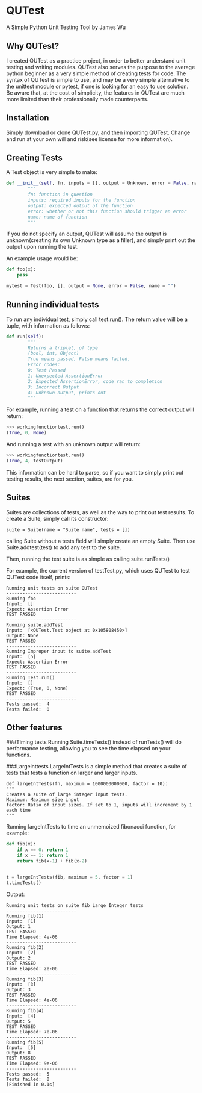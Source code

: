 QUTest
======

A Simple Python Unit Testing Tool by James Wu

Why QUTest?
-----------
I created QUTest as a practice project, in order to better understand unit testing and writing modules. QUTest also serves the purpose to the average python beginner as a very simple method of creating tests for code. The syntax of QUTest is simple to use, and may be a very simple alternative to the unittest module or pytest, if one is looking for an easy to use solution. Be aware that, at the cost of simplicity, the features in QUTest are much more limited than their professionally made counterparts.



Installation
------------
Simply download or clone QUTest.py, and then importing QUTest. Change and run at your own will and risk(see license for more information). 


Creating Tests
--------------
A Test object is very simple to make:

```python
def __init__(self, fn, inputs = [], output = Unknown, error = False, name = ""):
		"""
		fn: function in question
		inputs: required inputs for the function
		output: expected output of the function
		error: whether or not this function should trigger an error
		name: name of function
		"""
```
If you do not specify an output, QUTest will assume the output is unknown(creating its own Unknown type as a filler), and simply print out the output upon running the test. 


An example usage would be:
```python
def foo(x):
	pass

mytest = Test(foo, [], output = None, error = False, name = "")
```


Running individual tests
------------------------
To run any individual test, simply call test.run(). The return value will be a tuple, with information as follows:
```python
def run(self):
		"""
		Returns a triplet, of type
		(bool, int, Object)
		True means passed, False means failed. 
		Error codes:
		0: Test Passed
		1: Unexpected AssertionError
		2: Expected AssertionError, code ran to completion
		3: Incorrect Output
		4: Unknown output, prints out
		"""
```
For example, running a test on a function that returns the correct output will return:
```python
>>> workingfunctiontest.run()
(True, 0, None)
```
And running a test with an unknown output will return:
```python
>>> workingfunctiontest.run()
(True, 4, testOutput)
```

This information can be hard to parse, so if you want to simply print out testing results, the next section, suites, are for you.



Suites
------

Suites are collections of tests, as well as the way to print out test results. To create a Suite, simply call its constructor:
```
suite = Suite(name = "Suite name", tests = [])
```
calling Suite without a tests field will simply create an empty Suite. Then use Suite.addtest(test) to add any test to the suite.

Then, running the test suite is as simple as calling suite.runTests()

For example, the current version of testTest.py, which uses QUTest to test QUTest code itself, prints:

```
Running unit tests on suite QUTest
--------------------------
Running foo
Input:  []
Expect: Assertion Error
TEST PASSED
--------------------------
Running suite.addTest
Input:  [<QUTest.Test object at 0x105808450>]
Output: None
TEST PASSED
--------------------------
Running Improper input to suite.addTest
Input:  [5]
Expect: Assertion Error
TEST PASSED
--------------------------
Running Test.run()
Input:  []
Expect: (True, 0, None)
TEST PASSED
--------------------------
Tests passed:  4
Tests failed:  0
```

Other features
--------------

###Timing tests
Running Suite.timeTests() instead of runTests() will do performance testing, allowing you to see the time elapsed on your functions.

###Largeinttests
LargeIntTests is a simple method that creates a suite of tests that tests a function on larger and larger inputs.
```
def largeIntTests(fn, maximum = 1000000000000, factor = 10): 
"""
Creates a suite of large integer input tests.
Maximum: Maximum size input
factor: Ratio of input sizes. If set to 1, inputs will increment by 1 each time
"""
```
Running largeIntTests to time an unmemoized fibonacci function, for example:

```python
def fib(x):
	if x == 0: return 1
	if x == 1: return 1
	return fib(x-1) + fib(x-2) 


t = largeIntTests(fib, maximum = 5, factor = 1)
t.timeTests()
```

Output:
```
Running unit tests on suite fib Large Integer tests
--------------------------
Running fib(1)
Input:  [1]
Output: 1
TEST PASSED
Time Elapsed: 4e-06
--------------------------
Running fib(2)
Input:  [2]
Output: 2
TEST PASSED
Time Elapsed: 2e-06
--------------------------
Running fib(3)
Input:  [3]
Output: 3
TEST PASSED
Time Elapsed: 4e-06
--------------------------
Running fib(4)
Input:  [4]
Output: 5
TEST PASSED
Time Elapsed: 7e-06
--------------------------
Running fib(5)
Input:  [5]
Output: 8
TEST PASSED
Time Elapsed: 9e-06
--------------------------
Tests passed:  5
Tests failed:  0
[Finished in 0.1s]
```
